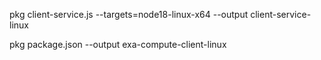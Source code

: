pkg client-service.js --targets=node18-linux-x64  --output client-service-linux

pkg package.json --output exa-compute-client-linux
